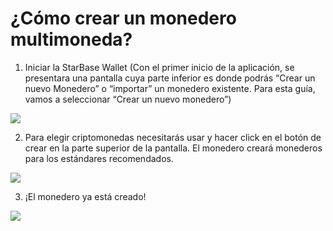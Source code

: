 # ¿Cómo crear un monedero multimoneda?

1. Iniciar la StarBase Wallet (Con el primer inicio de la aplicación, se presentara una pantalla cuya parte inferior es donde podrás “Crear un nuevo Monedero” o “importar” un monedero existente. Para esta guía, vamos a seleccionar “Crear un nuevo monedero”)

![](../images/ios-create-welcome-s.png)

2. Para elegir criptomonedas necesitarás usar y hacer click en el botón de crear en la parte superior de la pantalla. El monedero creará monederos para los estándares recomendados. 

![](../images/ios-create-choosecoin-s.png)

3. ¡El monedero ya está creado!

![](../images/ios-create-balance-s.png)

